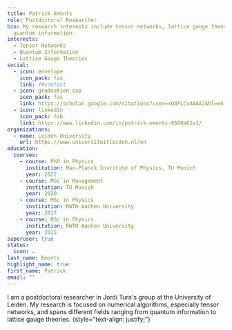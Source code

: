 ```yaml
---
title: Patrick Emonts
role: Postdoctoral Researcher
bio: My research interests include tensor networks, lattice gauge theories and
  quantum information.
interests:
  - Tensor Networks
  - Quantum Information
  - Lattice Gauge Theories
social:
  - icon: envelope
    icon_pack: fas
    link: /#contact
  - icon: graduation-cap
    icon_pack: fas
    link: https://scholar.google.com/citations?user=xQ4FLCsAAAAJ&hl=en
  - icon: linkedin
    icon_pack: fab
    link: https://www.linkedin.com/in/patrick-emonts-9500a61a1/
organizations:
  - name: Leiden University
    url: https://www.universiteitleiden.nl/en
education:
  courses:
    - course: PhD in Physics
      institution: Max-Planck Institute of Physics, TU Munich
      year: 2022
    - course: MSc in Management
      institution: TU Munich
      year: 2020
    - course: MSc in Physics
      institution: RWTH Aachen University
      year: 2017
    - course: BSc in Physics
      institution: RWTH Aachen University
      year: 2015
superuser: true
status:
  icon: ☕️
last_name: Emonts
highlight_name: true
first_name: Patrick
email: ""
---
```

I am a postdoctoral researcher in Jordi Tura's group at the University of Leiden.
My research is focused on numerical algorithms, especially tensor networks, and spans different fields ranging from quantum information to lattice gauge theories.
{style="text-align: justify;"}
